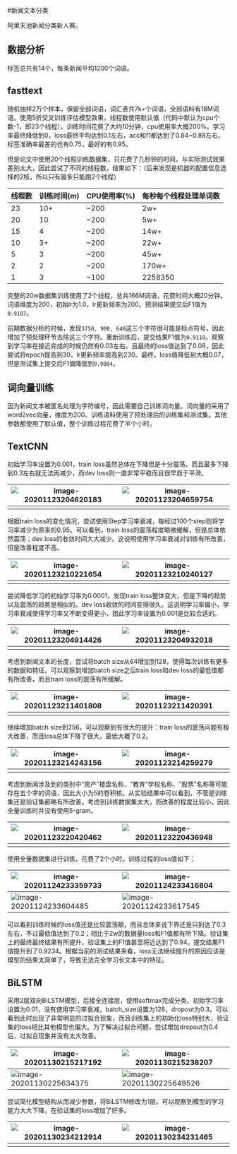 #新闻文本分类

阿里天池新闻分类新人赛。

## 数据分析

标签总共有14个，每条新闻平均1200个词语。


## fasttext

随机抽样2万个样本，保留全部词语，词汇表共7k+个词语，全部语料有18M词语。使用5折交叉训练评估模型效果，线程数使用默认值（代码中默认为cpu个数-1，即23个线程），训练时间花费了大约10分钟，cpu使用率大概200%。学习率最终降低到0，loss最终平均达到0.1左右，acc和f1都达到了0.84~0.88左右。标签准确率最差的也有0.75，最好的有0.95。

但是论文中使用20个线程训练数据集，只花费了几秒钟的时间，与实际测试效果差别太大，因此尝试了不同的线程数，结果如下：（后来发现是机器的配置信息选择的2核，所以只有最多只能跑2个线程）

| 线程数 | 训练时间(m) | CPU使用率(%) | 每秒每个线程处理单词数 |
| ------ | ----------- | ------------ | ---------------------- |
| 23     | 10+         | ~200         | 2w+                    |
| 20     | 10          | ~200         | 5w+                    |
| 15     | 4           | ~200         | 14w+                   |
| 10     | 3+          | ~200         | 22w+                   |
| 5      | 3           | ~200         | 45w+                   |
| 2      | 2           | ~200         | 170w+                  |
| 1      | 3           | ~100         | 2258350                |



完整的20w数据集训练使用了2个线程，总共166M词语，花费时间大概20分钟。词语维度为200，初始lr为1.0，lr更新频率为200。预测结果提交后F1值为`0.9107`。

前期数据分析的时候，发现`3750, 900, 648`这三个字符很可能是标点符号，因此增加了预处理环节去除这三个字符。重新训练后，提交结果F1值为`0.9110`。观察到学习率在接近完成的时候仍然有0.03左右，且最终的loss值达到了0.08，因此尝试将epoch提高到30，lr更新频率提高到230。最终，loss值降低到大概0.07，但是测试集上提交后F1值降低到`0.9084`。



## 词向量训练

因为新闻文本被匿名处理为字符编号，因此需要自己训练词向量。词向量的采用了word2vec向量，维度为200。训练语料使用了预处理后的训练集和测试集。其他参数都使用了默认值，整个训练过程花费了半个小时。

## TextCNN

初始学习率设置为0.001，train loss虽然总体在下降但是十分震荡，而且最多下降到0.3左右就无法再减少，而dev loss则一直非常平稳而且很早趋于平滑。

| ![image-20201123204620183](/Users/yangqj/Documents/Documents/知识就是力量/OnlineCourse/jingdong_nlp/Note_md/figs/image-20201123204620183-6141108.png) | ![image-20201123204659754](/Users/yangqj/Documents/Documents/知识就是力量/OnlineCourse/jingdong_nlp/Note_md/figs/image-20201123204659754-6141119.png) |
| ------------------------------------------------------------ | ------------------------------------------------------------ |
|                                                              |                                                              |



根据train loss的变化情况，尝试使用Step学习率衰减，每经过100个step则将学习率减少为原来的0.95。可以看到，train loss的震荡程度略微缓解，但是总体依然震荡；dev loss的收敛时间大大减少。这说明使用学习率衰减对训练有所改善，但是改善程度不高。

| ![image-20201123210221654](/Users/yangqj/Documents/Documents/知识就是力量/OnlineCourse/jingdong_nlp/Note_md/figs/image-20201123210221654-6141149.png) | ![image-20201123210240127](/Users/yangqj/Documents/Documents/知识就是力量/OnlineCourse/jingdong_nlp/Note_md/figs/image-20201123210240127-6141157.png) |
| ------------------------------------------------------------ | ------------------------------------------------------------ |
|                                                              |                                                              |

尝试降低学习的初始学习率为0.0001，发现train loss整体变大，但是下降的趋势以及震荡的趋势是相似的。dev loss收敛的时间变得很久。这说明学习率偏小，学习率衰减使得学习率又不断变得更小，因此学习率设置为0.001是比较合适的。

| ![image-20201123204914426](/Users/yangqj/Documents/Documents/知识就是力量/OnlineCourse/jingdong_nlp/Note_md/figs/image-20201123204914426-6141174.png) | ![image-20201123204932018](/Users/yangqj/Documents/Documents/知识就是力量/OnlineCourse/jingdong_nlp/Note_md/figs/image-20201123204932018-6141180.png) |
| ------------------------------------------------------------ | ------------------------------------------------------------ |
|                                                              |                                                              |



考虑到新闻文本的长度，尝试将batch size从64增加到128，使得每次训练有更多的数据和特征。可以观察到增加batch size之后train loss和dev loss的最低值都有所改善，而且train loss的震荡有所缓解。

| ![image-20201123211401808](/Users/yangqj/Documents/Documents/知识就是力量/OnlineCourse/jingdong_nlp/Note_md/figs/image-20201123211401808-6141200.png) | ![image-20201123211420391](/Users/yangqj/Documents/Documents/知识就是力量/OnlineCourse/jingdong_nlp/Note_md/figs/image-20201123211420391-6141205.png) |
| ------------------------------------------------------------ | ------------------------------------------------------------ |
|                                                              |                                                              |

继续增加batch size到256，可以观察到有很大的提升：train loss的震荡问题有极大改善，而且loss总体下降了很大，最低大概了0.2。

| ![image-20201123214243156](/Users/yangqj/Documents/Documents/知识就是力量/OnlineCourse/jingdong_nlp/Note_md/figs/image-20201123214243156-6141219.png) | ![image-20201123214259279](/Users/yangqj/Documents/Documents/知识就是力量/OnlineCourse/jingdong_nlp/Note_md/figs/image-20201123214259279-6141225.png) |
| ------------------------------------------------------------ | ------------------------------------------------------------ |
|                                                              |                                                              |

考虑到新闻涉及到的类别中“房产”楼盘名称、“教育”学校名称、“股票”名称等可能存在五个字的词语，因此大小为5的卷积核。从实验结果中可以看到，不管是训练集还是验证集都略有所改善。考虑到训练数据集太大，而改善的程度比较小，因此全量训练时并没有使用5-gram。

| ![image-20201123220420462](/Users/yangqj/Documents/Documents/知识就是力量/OnlineCourse/jingdong_nlp/Note_md/figs/image-20201123220420462-6141252.png) | ![image-20201123220436948](/Users/yangqj/Documents/Documents/知识就是力量/OnlineCourse/jingdong_nlp/Note_md/figs/image-20201123220436948-6141259.png) |
| ------------------------------------------------------------ | ------------------------------------------------------------ |
|                                                              |                                                              |



使用全量数据集进行训练，花费了2个小时。训练过程的loss值如下：

| ![image-20201124233359733](/Users/yangqj/Documents/Workspace/AliTianchi/新闻分类/NewsClassification/figs/image-20201124233359733.png) | ![image-20201124233416804](/Users/yangqj/Documents/Workspace/AliTianchi/新闻分类/NewsClassification/figs/image-20201124233416804.png) |
| ------------------------------------------------------------ | ------------------------------------------------------------ |
| ![image-20201124233604485](/Users/yangqj/Documents/Workspace/AliTianchi/新闻分类/NewsClassification/figs/image-20201124233604485.png) | ![image-20201124233617545](/Users/yangqj/Documents/Workspace/AliTianchi/新闻分类/NewsClassification/figs/image-20201124233617545.png) |

可以看到训练时候的loss值还是比较震荡额，而且总体来说下界还是只到达了0.3左右，不过最低值达到了0.2；相比于2w的数据量loss和F1值都有所下降。验证集上的最终最终结果有所提升，验证集上的F1值甚至将近达到了0.94。提交结果F1值提升到了0.9234。根据当前的测试结果来看，loss无法继续提升的原因应该是模型的结果太简单了，导致无法完全学习长文本中的特征。

## BiLSTM

采用2层双向BiLSTM模型，后接全连接层，使用softmax完成分类。初始学习率设置为0.01，没有使用学习率衰减，batch_size设置为128，dropout为0.3。可以看到此时出现了非常明显的过拟合现象，而且训练集上的初始化loss特别大，验证集的loss相比其他模型也偏大。为了解决过拟合问题，尝试增加dropout为0.4后，过拟合现象并没有太大改善。

| ![image-20201130215217192](/Users/yangqj/Documents/Workspace/AliTianchi/新闻分类/NewsClassification/figs/image-20201130215217192.png) | ![image-20201130215238207](/Users/yangqj/Documents/Workspace/AliTianchi/新闻分类/NewsClassification/figs/image-20201130215238207.png) |
| ------------------------------------------------------------ | ------------------------------------------------------------ |
| ![image-20201130225634375](/Users/yangqj/Documents/Workspace/AliTianchi/新闻分类/NewsClassification/figs/image-20201130225634375.png) | ![image-20201130225649526](/Users/yangqj/Documents/Workspace/AliTianchi/新闻分类/NewsClassification/figs/image-20201130225649526.png) |



尝试简化模型结构从而减少参数，将BiLSTM修改为1层。可以观察到模型的学习能力大大下降，在验证集的loss增加了好多。

| ![image-20201130234212914](/Users/yangqj/Documents/Workspace/AliTianchi/新闻分类/NewsClassification/figs/image-20201130234212914.png) | ![image-20201130234231465](/Users/yangqj/Documents/Workspace/AliTianchi/新闻分类/NewsClassification/figs/image-20201130234231465.png) |
| ------------------------------------------------------------ | ------------------------------------------------------------ |
|                                                              |                                                              |



